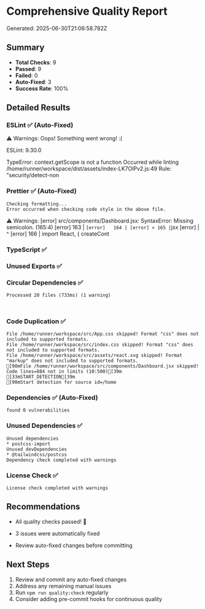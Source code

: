 # Comprehensive Quality Report

Generated: 2025-06-30T21:06:58.782Z

## Summary
- **Total Checks**: 9
- **Passed**: 9
- **Failed**: 0
- **Auto-Fixed**: 3
- **Success Rate**: 100%

## Detailed Results

### ESLint ✅ (Auto-Fixed)

⚠️ Warnings: 
Oops! Something went wrong! :(

ESLint: 9.30.0

TypeError: context.getScope is not a function
Occurred while linting /home/runner/workspace/dist/assets/index-LK7OlPv2.js:49
Rule: "security/detect-non


### Prettier ✅ (Auto-Fixed)
```
Checking formatting...
Error occurred when checking code style in the above file.

```
⚠️ Warnings: [error] src/components/Dashboard.jsx: SyntaxError: Missing semicolon. (165:4)
[error]   163 | ```
[error]   164 |
[error] > 165 | ```jsx
[error]       |    ^
[error]   166 | import React, { createCont


### TypeScript ✅



### Unused Exports ✅



### Circular Dependencies ✅
```
Processed 20 files (733ms) (1 warning)



```


### Code Duplication ✅
```
File /home/runner/workspace/src/App.css skipped! Format "css" does not included to supported formats.
File /home/runner/workspace/src/index.css skipped! Format "css" does not included to supported formats.
File /home/runner/workspace/src/assets/react.svg skipped! Format "markup" does not included to supported formats.
[90mFile /home/runner/workspace/src/components/Dashboard.jsx skipped! Code lines=884 not in limits (10:500)[39m
[33mSTART_DETECTION[39m
[90mStart detection for source id=/home
```


### Dependencies ✅ (Auto-Fixed)
```
found 0 vulnerabilities

```


### Unused Dependencies ✅
```
Unused dependencies
* postcss-import
Unused devDependencies
* @tailwindcss/postcss
Dependency check completed with warnings

```


### License Check ✅
```
License check completed with warnings

```


## Recommendations

- All quality checks passed! 🎉


- 3 issues were automatically fixed
- Review auto-fixed changes before committing


## Next Steps

1. Review and commit any auto-fixed changes
2. Address any remaining manual issues
3. Run `npm run quality:check` regularly
4. Consider adding pre-commit hooks for continuous quality
